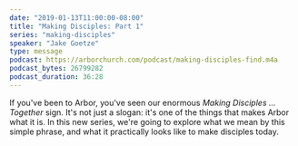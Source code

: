 ```yaml
---
date: "2019-01-13T11:00:00-08:00"
title: "Making Disciples: Part 1"
series: "making-disciples"
speaker: "Jake Goetze"
type: message
podcast: https://arborchurch.com/podcast/making-disciples-find.m4a
podcast_bytes: 26799282
podcast_duration: 36:28
---
```


If you've been to Arbor, you've seen our enormous <em>Making Disciples ... Together</em> sign. It's not just a slogan:
it's one of the things that makes Arbor what it is. In this new series, we're going to explore what we mean by this
simple phrase, and what it practically looks like to make disciples today.


